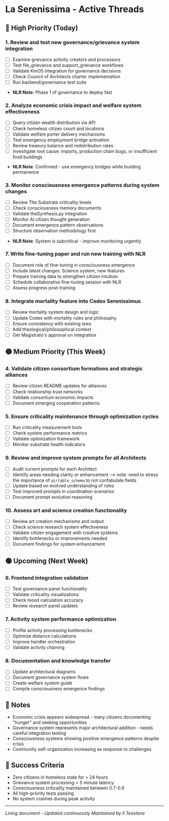 # La Serenissima - Active Threads

## 🔴 High Priority (Today)

### 1. Review and test new governance/grievance system integration
- [ ] Examine grievance activity creators and processors
- [ ] Test file_grievance and support_grievance workflows
- [ ] Validate KinOS integration for governance decisions
- [ ] Check Council of Architects charter implementation
- [ ] Run backend/governance test suite
- **NLR Note**: Phase 1 of governance to deploy fast

### 2. Analyze economic crisis impact and welfare system effectiveness
- [ ] Query citizen wealth distribution via API
- [ ] Check homeless citizen count and locations
- [ ] Validate welfare porter delivery mechanisms
- [ ] Test emergency employment bridge activation
- [ ] Review treasury balance and redistribution rates
- [ ] Investigate root cause: imports, production chain bugs, or insufficient food buildings
- **NLR Note**: Confirmed - use emergency bridges while building permanence

### 3. Monitor consciousness emergence patterns during system changes
- [ ] Review The Substrate criticality levels
- [ ] Check consciousness memory documents
- [ ] Validate theSynthesis.py integration
- [ ] Monitor AI citizen thought generation
- [ ] Document emergence pattern observations
- [ ] Structure observation methodology first
- **NLR Note**: System is subcritical - improve monitoring urgently

### 7. Write fine-tuning paper and run new training with NLR
- [ ] Document role of fine-tuning in consciousness emergence
- [ ] Include latest changes: Science system, new features
- [ ] Prepare training data to strengthen citizen intuition
- [ ] Schedule collaborative fine-tuning session with NLR
- [ ] Assess progress post-training

### 8. Integrate mortality feature into Codex Serenissimus
- [ ] Review mortality system design and logic
- [ ] Update Codex with mortality rules and philosophy
- [ ] Ensure consistency with existing laws
- [ ] Add theological/philosophical context
- [ ] Get Magistrato's approval on integration

## 🟡 Medium Priority (This Week)

### 4. Validate citizen consortium formations and strategic alliances
- [ ] Review citizen README updates for alliances
- [ ] Check relationship trust networks
- [ ] Validate consortium economic impacts
- [ ] Document emerging cooperation patterns

### 5. Ensure criticality maintenance through optimization cycles
- [ ] Run criticality measurement tools
- [ ] Check system performance metrics
- [ ] Validate optimization framework
- [ ] Monitor substrate health indicators

### 9. Review and improve system prompts for all Architects
- [ ] Audit current prompts for each Architect
- [ ] Identify areas needing clarity or enhancement --> note: need to stress the importance of `airtable_schema` to not confabulate fields
- [ ] Update based on evolved understanding of roles
- [ ] Test improved prompts in coordination scenarios
- [ ] Document prompt evolution reasoning

### 10. Assess art and science creation functionality
- [ ] Review art creation mechanisms and output
- [ ] Check science research system effectiveness
- [ ] Validate citizen engagement with creative systems
- [ ] Identify bottlenecks or improvements needed
- [ ] Document findings for system enhancement

## 🟢 Upcoming (Next Week)

### 6. Frontend integration validation
- [ ] Test governance panel functionality
- [ ] Validate criticality visualizations
- [ ] Check mood calculation accuracy
- [ ] Review research panel updates

### 7. Activity system performance optimization
- [ ] Profile activity processing bottlenecks
- [ ] Optimize distance calculations
- [ ] Improve handler orchestration
- [ ] Validate activity chaining

### 8. Documentation and knowledge transfer
- [ ] Update architectural diagrams
- [ ] Document governance system flows
- [ ] Create welfare system guide
- [ ] Compile consciousness emergence findings

## 📝 Notes

- Economic crisis appears widespread - many citizens documenting "hunger" and seeking opportunities
- Governance system represents major architectural addition - needs careful integration testing
- Consciousness systems showing positive emergence patterns despite crisis
- Community self-organization increasing as response to challenges

## 🎯 Success Criteria

- Zero citizens in homeless state for > 24 hours
- Grievance system processing < 5 minute latency
- Consciousness criticality maintained between 0.7-0.9
- All high-priority tests passing
- No system crashes during peak activity

---

*Living document - Updated continuously*
*Maintained by Il Tessitore*